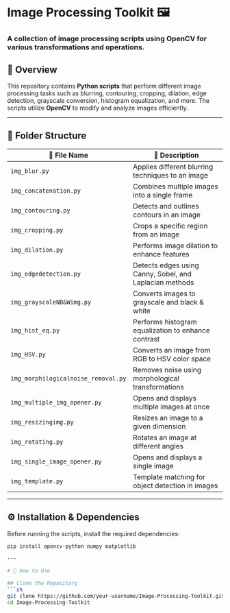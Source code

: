 # **Image Processing Toolkit 🖼️**  

### A collection of image processing scripts using **OpenCV** for various transformations and operations.

## **📌 Overview**  
This repository contains **Python scripts** that perform different image processing tasks such as blurring, contouring, cropping, dilation, edge detection, grayscale conversion, histogram equalization, and more. The scripts utilize **OpenCV** to modify and analyze images efficiently.

---

## **📂 Folder Structure**  

| 📁 File Name  | 📜 Description |
|--------------|--------------|
| `img_blur.py` | Applies different blurring techniques to an image |
| `img_concatenation.py` | Combines multiple images into a single frame |
| `img_contouring.py` | Detects and outlines contours in an image |
| `img_cropping.py` | Crops a specific region from an image |
| `img_dilation.py` | Performs image dilation to enhance features |
| `img_edgedetection.py` | Detects edges using Canny, Sobel, and Laplacian methods |
| `img_grayscaleNB&Wimg.py` | Converts images to grayscale and black & white |
| `img_hist_eq.py` | Performs histogram equalization to enhance contrast |
| `img_HSV.py` | Converts an image from RGB to HSV color space |
| `img_morphilogicalnoise_removal.py` | Removes noise using morphological transformations |
| `img_multiple_img_opener.py` | Opens and displays multiple images at once |
| `img_resizingimg.py` | Resizes an image to a given dimension |
| `img_rotating.py` | Rotates an image at different angles |
| `img_single_image_opener.py` | Opens and displays a single image |
| `img_template.py` | Template matching for object detection in images |

---

## **⚙️ Installation & Dependencies**  
Before running the scripts, install the required dependencies:  

```sh
pip install opencv-python numpy matplotlib

---

# 🚀 How to Use  

## Clone the Repository  
```sh
git clone https://github.com/your-username/Image-Processing-Toolkit.git
cd Image-Processing-Toolkit


